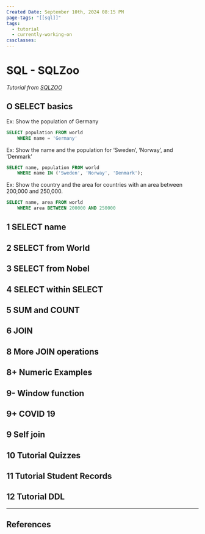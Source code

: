 ```yaml
---
Created Date: September 10th, 2024 08:15 PM
page-tags: "[[sql]]"
tags:
  - tutorial
  - currently-working-on
cssclasses:
---
```

# SQL - SQLZoo

*Tutorial from [SQLZOO](https://sqlzoo.net/wiki/SQL_Tutorial)*

## O SELECT basics



Ex: Show the population of Germany
``` SQL
SELECT population FROM world
	WHERE name = 'Germany'
```
Ex: Show the name and the population for ‘Sweden’, ‘Norway’, and ‘Denmark’
```SQL
SELECT name, population FROM world
	WHERE name IN ('Sweden', 'Norway', 'Denmark');
```
Ex: Show the country and the area for countries with an area between 200,000 and 250,000.
```SQL
SELECT name, area FROM world
	WHERE area BETWEEN 200000 AND 250000
```


## 1 SELECT name

## 2 SELECT from World

## 3 SELECT from Nobel

## 4 SELECT within SELECT

## 5 SUM and COUNT
## 6 JOIN
## 8 More JOIN operations
## 8+ Numeric Examples
## 9- Window function
## 9+ COVID 19
## 9 Self join
## 10 Tutorial Quizzes
## 11 Tutorial Student Records
## 12 Tutorial DDL







---
## References




